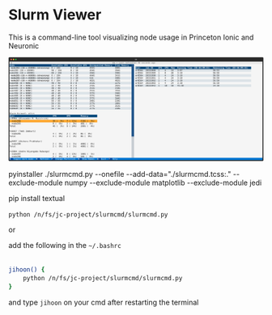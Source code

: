 # Slurm Viewer

This is a command-line tool visualizing node usage in Princeton Ionic and Neuronic



<img src="./docs/screenshot.svg">

 pyinstaller ./slurmcmd.py --onefile --add-data="./slurmcmd.tcss:." --exclude-module numpy --exclude-module matplotlib --exclude-module jedi


pip install textual

`python /n/fs/jc-project/slurmcmd/slurmcmd.py`

or 

add the following in the `~/.bashrc`

```bash

jihoon() {
    python /n/fs/jc-project/slurmcmd/slurmcmd.py
}

```

and type `jihoon` on your cmd after restarting the terminal

